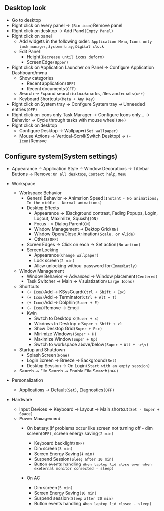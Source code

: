## Desktop look
* Go to desktop
* Right click on every panel -> `(Bin icon)`Remove panel
* Right click on desktop -> Add Panel`(Empty Panel)`
* Right click on panel
	* Add widgets in the following order: `Application Menu`, `Icons only task manager`, `System tray`, `Digital clock`
	* Edit Panel
		* Height`(Decrease until icons deform)`
		* Screen Edge`(Upper)`
* Right click on Application Launcher on Panel -> Configure Application Dashboard/menu
	* Show categories
		* Recent application`(OFF)`
		* Recent documents`(OFF)`
	* Search -> Expand search to bookmarks, files and emails`(OFF)`
	* Keyboard Shortcuts`(Meta + Any Key)`
* Right click on System tray -> Configure System tray -> Unneeded entries`(OFF)`
* Right click on Icons only Task Manager -> Configure Icons only... -> Behavior -> Cycle through tasks with mouse wheel`(OFF)`
* Right click on desktop
	* Configure Desktop -> Wallpaper`(Set wallpaper)`
	* Mouse Actions -> Vertical-Scroll(Switch Desktop) -> `(- Icon)`Remove

## Configure system(System settings)
* Appearance -> Application Style -> Window Decorations -> Titlebar Buttons -> Remove: `On all desktops`, `Context help`, `Menu`

* Workspace
	* Workspace Behavior
		* General Behavior -> Animation Speed`(Instant - No animations; In the middle - Normal animations)`
		* Desktop Effects
			* Appearance -> (Background contrast, Fading Popups, Login, Logout, Maximize, Squash)`(ON)`
			* Focus - > Dialog Parent`(ON)`
			* Window Management -> Dektop Grid`(ON)`
			* Window Open/Close Animation`(Scale. or Glide)`
			* Others`(OFF)`
		* Screen Edges -> Click on each -> Set action`(No action)`
		* Screen Locking
			* Appearance`(Change wallpaper)`
			* Lock screen`(2 min)`
			* Allow unlocking without password for`(Immediatly)`
	* Window Management
		* Window Behavior -> Advanced -> Window placement`(Centered)`
		* Task Switcher -> Main -> Visulatization`(Large Icons)`
	* Shortcuts
		* `(+ Icon)`Add -> KSysGuard`(Ctrl + Shift + Esc)`
		* `(+ Icon)`Add -> Terminator`(Ctrl + Alt + T)`
		* `(+ Icon)`Add -> Dolphin`(Super + E)`
		* `(- Icon)`Remove -> Emoji
		* Kwin
			* Switch to Desktop x`(Super + x)`
			* Windows to Desktop x`(Super + Shift + x)`
			* Show Desktop Grid`(Super + Esc)`
			* Minimize Windows`(Super + H)`
			* Maximize Window`(Super + Up)`
			* Switch to workspace above/below`(Super + Alt + ->\<)`
	* Startup and Shutdown
		* Splash Screen`(None)`
		* Login Screen -> Breeze -> Background`(Set)`
		* Desktop Session -> On Login`(Start with an empty session)`
	* Search -> File Search -> Enable File Search`(OFF)`

+ Personalization
	+ Applications -> Default`(Set)`, Diagnostics`(OFF)`

+ Hardware
	+ Input Devices -> Keyboard -> Layout -> Main shortcut`(Set - Super + Space)`
	+ Power Management
		+ On battery:(If problems occur like screen not turning off - dim screen`(OFF)`, screen energy saving`(2 min)`
			+ Keyboard backlight`(OFF)`
			+ Dim screen`(3 min)`
			+ Screen Energy Saving`(4 min)`
			+ Suspend Session`(Sleep after 10 min)`
			+ Button events handling`(When laptop lid close even when exeternal monitor connected - sleep)`

		+ On AC
			+ Dim screen`(5 min)`
			+ Screen Energy Saving`(10 min)`
			+ Suspend session`(Sleep after 20 min)`
			+ Button events handling`(When laptop lid closed - sleep)`
